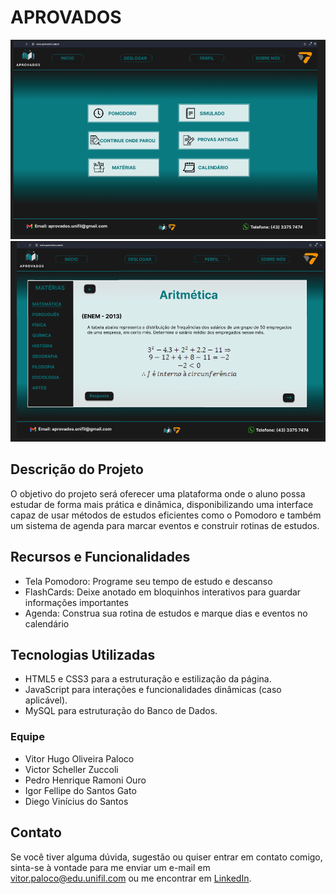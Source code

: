 <!DOCTYPE html>
<html lang="en">
<head>
    <meta charset="UTF-8">
    <meta name="viewport" content="width=device-width, initial-scale=1.0">
</head>
<body>
  <h1>APROVADOS</h1>

  <img src="img1.png" alt="SitePreview">
  <img src="img2.png" alt="SitePreview">

  <h2>Descrição do Projeto</h2>
  <p>O objetivo do projeto será oferecer uma plataforma onde o aluno possa estudar de forma mais prática e dinâmica, disponibilizando uma interface capaz de usar métodos de estudos eficientes como o Pomodoro e também um sistema de agenda para marcar eventos e construir rotinas de estudos.</p>

  <h2>Recursos e Funcionalidades</h2>
  <ul>
      <li>Tela Pomodoro: Programe seu tempo de estudo e descanso</li>
      <li>FlashCards: Deixe anotado em bloquinhos interativos para guardar informações importantes</li>
      <li>Agenda: Construa sua rotina de estudos e marque dias e eventos no calendário</li>
  </ul>

  <h2>Tecnologias Utilizadas</h2>
  <ul>
      <li>HTML5 e CSS3 para a estruturação e estilização da página.</li>
      <li>JavaScript para interações e funcionalidades dinâmicas (caso aplicável).</li>
      <li>MySQL para estruturação do Banco de Dados.</li>
    </ul>

  <h3>Equipe</h3>
  <ul>
      <li>Vitor Hugo Oliveira Paloco</li>
      <li>Victor Scheller Zuccoli</li>
      <li>Pedro Henrique Ramoni Ouro</li>
      <li>Igor Fellipe do Santos Gato</li>
      <li>Diego Vinícius do Santos</li>
    </ul>

  <h2>Contato</h2>
  <p>Se você tiver alguma dúvida, sugestão ou quiser entrar em contato comigo, sinta-se à vontade para me enviar um e-mail em <a href="mailto:vitor.paloco@edu.unifil.com">vitor.paloco@edu.unifil.com</a> ou me encontrar em <a href="https://www.linkedin.com/in/vitor-hugo-oliveira-paloco-b64126278/">LinkedIn</a>.</p>
</body>
</html>
